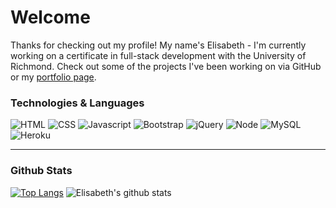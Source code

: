 # Welcome

Thanks for checking out my profile! My name's Elisabeth - I'm currently working on a certificate in full-stack development with the University of Richmond. Check out some of the projects I've been working on via GitHub or my [portfolio page](https://eaclumpkens.github.io).

<a name="tech-lang"></a>

### Technologies & Languages

![HTML](https://img.shields.io/badge/Code-HTML-informational?style=flat&logo=html5&logoColor=white&color=ff0000)
![CSS](https://img.shields.io/badge/Code-CSS-informational?style=flat&logo=css3&logoColor=white&color=ff0000)
![Javascript](https://img.shields.io/badge/Code-Javascript-informational?style=flat&logo=javascript&logoColor=white&color=ff0000)
![Bootstrap](https://img.shields.io/badge/Stack-Bootstrap-informational?style=flat&logo=bootstrap&logoColor=white&color=ff4d00)
![jQuery](https://img.shields.io/badge/Code-jQuery-informational?style=flat&logo=jquery&logoColor=white&color=ff4d00)
![Node](https://img.shields.io/badge/CLI-Node.js-informational?style=flat&logo=node.js&logoColor=white&color=ff7400)
![MySQL](https://img.shields.io/badge/Database-MySQL-informational?style=flat&logo=mysql&logoColor=white&color=ff9a00)
![Heroku](https://img.shields.io/badge/Stack-Heroku-informational?style=flat&logo=Heroku&logoColor=white&color=ffc100)

----
<a name="git-stats"></a>

### Github Stats

[![Top Langs](https://github-readme-stats.vercel.app/api/top-langs/?username=eaclumpkens)](https://github.com/anuraghazra/github-readme-stats) ![Elisabeth's github stats](https://github-readme-stats.vercel.app/api?username=eaclumpkens&show_icons=true) 
